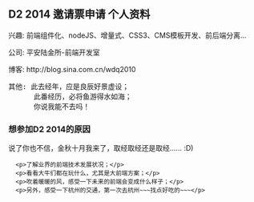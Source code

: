 <h2>D2 2014 邀请票申请 个人资料</h2>

<p>兴趣: 前端组件化、nodeJS、增量式、CSS3、CMS模板开发、前后端分离... </p>
<p>公司: 平安陆金所-前端开发室 </p>
<p>博客: http://blog.sina.com.cn/wdq2010</p> 
<pre>其他: 此去经年，应是良辰好景虚设； 
      此番经历，必将鱼游得水如海； 
      你说我能不去吗！</pre>

<h3>想参加D2 2014的原因 </h3>
      <p>说了你也不信，金秋十月我来了，取经取经还是取经...... :D)</p>

      <p>了解业界的前端技术发展状况；</p>
      <p>看看大牛们都在玩什么，尤其是大前端方案；</p>
      <p>吹着暖暖的风，感受一下未来的前端会变成什么样子；</p>
      <p>另外，感受一下杭州的交通，第一次去杭州~~~找点好吃的~~~</p>
